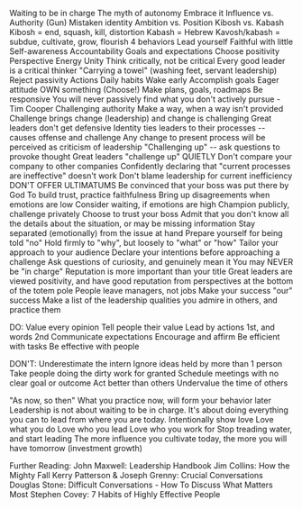 Waiting to be in charge
The myth of autonomy
	Embrace it
	Influence vs. Authority (Gun)
	Mistaken identity
Ambition vs. Position
Kibosh vs. Kabash
	Kibosh = end, squash, kill, distortion
	Kabash = Hebrew Kavosh/kabash = subdue, cultivate, grow, flourish
4 behaviors
	Lead yourself
		Faithful with little
		Self-awareness
		Accountability
		Goals and expectations
	Choose positivity
		Perspective
		Energy
		Unity
	Think critically, not be critical
		Every good leader is a critical thinker
		"Carrying a towel" (washing feet, servant leadership)
	Reject passivity
		Actions
			Daily habits
				Wake early
				Accomplish goals
				Eager attitude
		OWN something (Choose!)
		Make plans, goals, roadmaps
		Be responsive
			You will never passively find what you don't actively pursue - Tim Cooper
Challenging authority
	Make a way, when a way isn't provided
	Challenge brings change (leadership) and change is challenging
	Great leaders don't get defensive
	Identity ties leaders to their processes -- causes offense and challenge
	Any change to present process will be perceived as criticism of leadership
		"Challenging up" -- ask questions to provoke thought
	Great leaders "challenge up" QUIETLY
	Don't compare your company to other companies
	Confidently declaring that "current processes are ineffective" doesn't work
	Don't blame leadership for current inefficiency
	DON'T OFFER ULTIMATUMS
	Be convinced that your boss was put there by God
	To build trust, practice faithfulness
	Bring up disagreements when emotions are low
		Consider waiting, if emotions are high
	Champion publicly, challenge privately
	Choose to trust your boss
	Admit that you don't know all the details about the situation, or may be missing information
	Stay separated (emotionally) from the issue at hand
	Prepare yourself for being told "no"
	Hold firmly to "why", but loosely to "what" or "how"
	Tailor your approach to your audience
	Declare your intentions before approaching a challenge
	Ask questions of curiosity, and genuinely mean it
	You may NEVER be "in charge"
	Reputation is more important than your title
	Great leaders are viewed positivity, and have good reputation from perspectives at the bottom of the totem pole
	People leave managers, not jobs
	Make your success "our" success
	Make a list of the leadership qualities you admire in others, and practice them
	
DO:
	Value every opinion
	Tell people their value
	Lead by actions 1st, and words 2nd
	Communicate expectations
	Encourage and affirm
	Be efficient with tasks
	Be effective with people
	
DON'T:
	Underestimate the intern
	Ignore ideas held by more than 1 person
	Take people doing the dirty work for granted
	Schedule meetings with no clear goal or outcome
	Act better than others
	Undervalue the time of others
	
"As now, so then"
	What you practice now, will form your behavior later
Leadership is not about waiting to be in charge. It's about doing everything you can to lead from where you are today.
Intentionally show love
	Love what you do
	Love who you lead
	Love who you work for
Stop treading water, and start leading
The more influence you cultivate today, the more you will have tomorrow (investment growth)

Further Reading:
	John Maxwell: Leadership Handbook
	Jim Collins: How the Mighty Fall
	Kerry Patterson & Joseph Grenny: Crucial Conversations
	Douglas Stone: Difficult Conversations - How To Discuss What Matters Most
	Stephen Covey: 7 Habits of Highly Effective People
